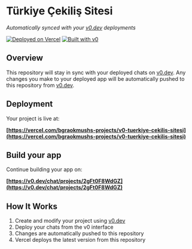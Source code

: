 # Türkiye Çekiliş Sitesi

*Automatically synced with your [v0.dev](https://v0.dev) deployments*

[![Deployed on Vercel](https://img.shields.io/badge/Deployed%20on-Vercel-black?style=for-the-badge&logo=vercel)](https://vercel.com/bgraokmushs-projects/v0-tuerkiye-cekilis-sitesi)
[![Built with v0](https://img.shields.io/badge/Built%20with-v0.dev-black?style=for-the-badge)](https://v0.dev/chat/projects/2gFt0F8WdGZ)

## Overview

This repository will stay in sync with your deployed chats on [v0.dev](https://v0.dev).
Any changes you make to your deployed app will be automatically pushed to this repository from [v0.dev](https://v0.dev).

## Deployment

Your project is live at:

**[https://vercel.com/bgraokmushs-projects/v0-tuerkiye-cekilis-sitesi](https://vercel.com/bgraokmushs-projects/v0-tuerkiye-cekilis-sitesi)**

## Build your app

Continue building your app on:

**[https://v0.dev/chat/projects/2gFt0F8WdGZ](https://v0.dev/chat/projects/2gFt0F8WdGZ)**

## How It Works

1. Create and modify your project using [v0.dev](https://v0.dev)
2. Deploy your chats from the v0 interface
3. Changes are automatically pushed to this repository
4. Vercel deploys the latest version from this repository